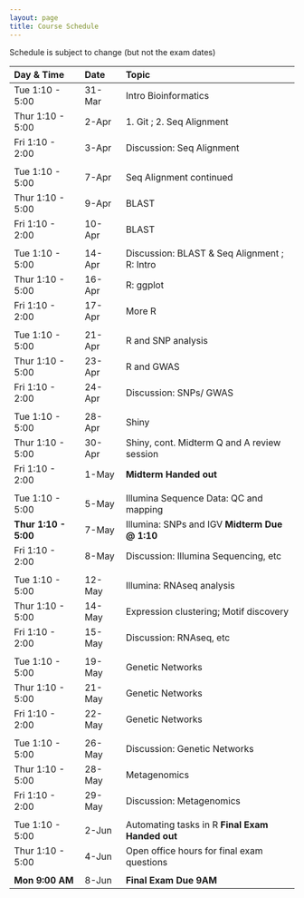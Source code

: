 ```yaml
---
layout: page
title: Course Schedule
---
```


Schedule is subject to change (but not the exam dates)

| Day & Time        |  Date   |  Topic
|:------------------|:--------|:-----------
| Tue 1:10 - 5:00   |  31-Mar |  Intro Bioinformatics
| Thur 1:10 - 5:00  |  2-Apr  |  1. Git ; 2. Seq Alignment
| Fri 1:10 - 2:00   |  3-Apr  |  Discussion: Seq Alignment
|                   |         |  
| Tue 1:10 - 5:00   |  7-Apr  |  Seq Alignment continued
| Thur 1:10 - 5:00  |  9-Apr  |  BLAST
| Fri 1:10 - 2:00   |  10-Apr |  BLAST
|                   |         |  
| Tue 1:10 - 5:00   |  14-Apr |  Discussion: BLAST & Seq Alignment ; R: Intro
| Thur 1:10 - 5:00  |  16-Apr |  R: ggplot
| Fri 1:10 - 2:00   |  17-Apr |  More R 
|                   |         |  
| Tue 1:10 - 5:00   |  21-Apr |  R and SNP analysis
| Thur 1:10 - 5:00  |  23-Apr |  R and GWAS
| Fri 1:10 - 2:00   |  24-Apr |  Discussion: SNPs/ GWAS
|                   |         |  
| Tue 1:10 - 5:00   |  28-Apr |  Shiny
| Thur 1:10 - 5:00  |  30-Apr |  Shiny, cont.  Midterm Q and A review session
| Fri 1:10 - 2:00   |  1-May  |   __Midterm Handed out__
|                   |         |  
| Tue 1:10 - 5:00   |  5-May  | Illumina Sequence Data: QC and mapping
| __Thur 1:10 - 5:00__  |  7-May  |  Illumina: SNPs and IGV  __Midterm Due @ 1:10__
| Fri 1:10 - 2:00   |  8-May  |  Discussion: Illumina Sequencing, etc
|                   |         |  
| Tue 1:10 - 5:00   |  12-May |  Illumina: RNAseq analysis
| Thur 1:10 - 5:00  |  14-May |  Expression clustering; Motif discovery
| Fri 1:10 - 2:00   |  15-May |  Discussion: RNAseq, etc
|                   |         |  
| Tue 1:10 - 5:00   |  19-May |  Genetic Networks
| Thur 1:10 - 5:00  |  21-May |  Genetic Networks
| Fri 1:10 - 2:00   |  22-May |  Genetic Networks
|                   |         |  
| Tue 1:10 - 5:00   |  26-May |  Discussion: Genetic Networks
| Thur 1:10 - 5:00  |  28-May |  Metagenomics
| Fri 1:10 - 2:00   |  29-May |  Discussion: Metagenomics
|                   |         |  
| Tue 1:10 - 5:00   |  2-Jun  |  Automating tasks in R __Final Exam Handed out__
| Thur 1:10 - 5:00  |  4-Jun  |  Open office hours for final exam questions 
|                   |         |
| __Mon 9:00 AM__   |  8-Jun  | __Final Exam Due 9AM__
